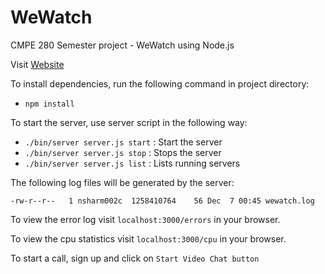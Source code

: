 WeWatch
========

CMPE 280 Semester project - WeWatch using Node.js

Visit [Website](http://wewatch-nitsnwits.rhcloud.com)

To install dependencies, run the following command in project directory:
- `npm install`

To start the server, use server script in the following way:
- `./bin/server server.js start` : Start the server
- `./bin/server server.js stop`  : Stops the server
- `./bin/server server.js list`  : Lists running servers

The following log files will be generated by the server:
```
-rw-r--r--   1 nsharm002c  1258410764    56 Dec  7 00:45 wewatch.log
```

To view the error log visit `localhost:3000/errors` in your browser.

To view the cpu statistics visit `localhost:3000/cpu` in your browser.

To start a call, sign up and click on `Start Video Chat button`
